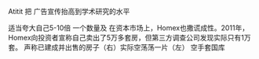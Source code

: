 Atitit 把 广告宣传抬高到学术研究的水平

适当夸大自己5-10倍 一个数量及
在资本市场上，Homex也撒谎成性。2011年，Homex向投资者宣称自己卖出了5万多套房，但第三方调查公司发现实际只有1万套。
声称已建成并出售的房子（右）实际空荡荡一片（左）
空手套国库

